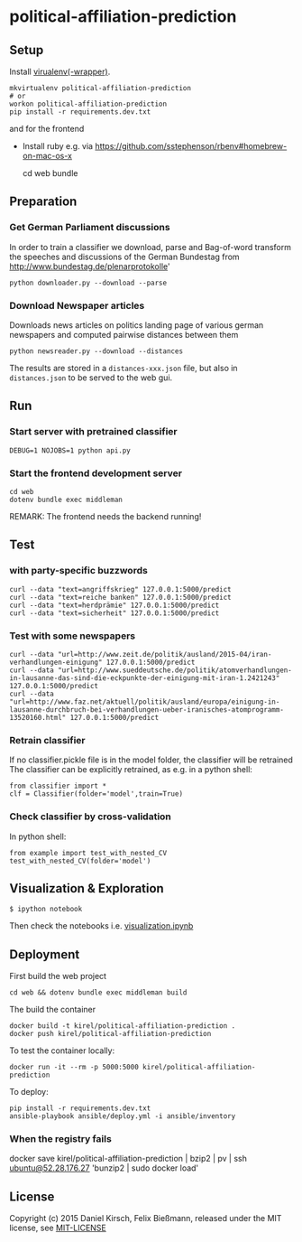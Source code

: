 # political-affiliation-prediction

## Setup

Install [virualenv(-wrapper)](https://virtualenvwrapper.readthedocs.org/en/latest/).

    mkvirtualenv political-affiliation-prediction
    # or
    workon political-affiliation-prediction
    pip install -r requirements.dev.txt

and for the frontend

- Install ruby e.g. via https://github.com/sstephenson/rbenv#homebrew-on-mac-os-x

    cd web
    bundle

## Preparation
### Get German Parliament discussions

In order to train a classifier we download, parse and Bag-of-word transform the speeches and discussions of the German Bundestag from http://www.bundestag.de/plenarprotokolle'

    python downloader.py --download --parse

### Download Newspaper articles

Downloads news articles on politics landing page of various german newspapers and computed pairwise distances between them

    python newsreader.py --download --distances

The results are stored in a `distances-xxx.json` file, but also in `distances.json` to be served to the web gui.

## Run

### Start server with pretrained classifier

    DEBUG=1 NOJOBS=1 python api.py

### Start the frontend development server

    cd web
    dotenv bundle exec middleman

REMARK: The frontend needs the backend running!

## Test

### with party-specific buzzwords

    curl --data "text=angriffskrieg" 127.0.0.1:5000/predict
    curl --data "text=reiche banken" 127.0.0.1:5000/predict
    curl --data "text=herdprämie" 127.0.0.1:5000/predict
    curl --data "text=sicherheit" 127.0.0.1:5000/predict

### Test with some newspapers

    curl --data "url=http://www.zeit.de/politik/ausland/2015-04/iran-verhandlungen-einigung" 127.0.0.1:5000/predict
    curl --data "url=http://www.sueddeutsche.de/politik/atomverhandlungen-in-lausanne-das-sind-die-eckpunkte-der-einigung-mit-iran-1.2421243" 127.0.0.1:5000/predict
    curl --data "url=http://www.faz.net/aktuell/politik/ausland/europa/einigung-in-lausanne-durchbruch-bei-verhandlungen-ueber-iranisches-atomprogramm-13520160.html" 127.0.0.1:5000/predict

### Retrain classifier

If no classifier.pickle file is in the model folder, the classifier will be retrained
The classifier can be explicitly retrained, as e.g. in a python shell:

    from classifier import *
    clf = Classifier(folder='model',train=True)

### Check classifier by cross-validation

In python shell:

    from example import test_with_nested_CV
    test_with_nested_CV(folder='model')

## Visualization & Exploration

    $ ipython notebook

Then check the notebooks i.e. [visualization.ipynb](visualization.ipynb)

## Deployment

First build the web project

    cd web && dotenv bundle exec middleman build

The build the container

    docker build -t kirel/political-affiliation-prediction .
    docker push kirel/political-affiliation-prediction

To test the container locally:

    docker run -it --rm -p 5000:5000 kirel/political-affiliation-prediction

To deploy:

    pip install -r requirements.dev.txt
    ansible-playbook ansible/deploy.yml -i ansible/inventory

### When the registry fails

docker save kirel/political-affiliation-prediction | bzip2 | pv | ssh ubuntu@52.28.176.27 'bunzip2 | sudo docker load'

## License

Copyright (c) 2015 Daniel Kirsch, Felix Bießmann, released under the MIT license, see [MIT-LICENSE](MIT-LICENSE)
